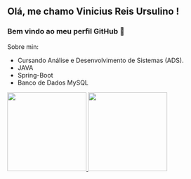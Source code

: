 ## Olá, me chamo Vinicius Reis Ursulino ! 
### Bem vindo ao meu perfil GitHub 👋

Sobre min:

- Cursando Análise e Desenvolvimento de Sistemas (ADS).
- JAVA
- Spring-Boot
- Banco de Dados MySQL




<div>
<a href="https://github.com/Vinny-Reis">
<img height="180em" src="https://github-readme-stats.vercel.app/api/top-langs/?username=Vinny-Reis&layout=compact&langs_count=7&theme=dracula"/>
<img height="180em" src="https://github-readme-stats.vercel.app/api?username=Vinny-Reis&show_icons=true&theme=dracula&include_all_commits=true&count_private=true"/>
</div>





